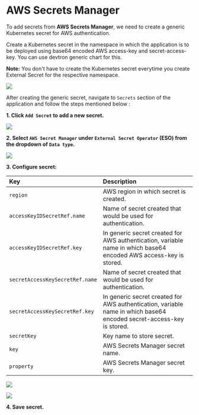 # AWS Secrets Manager

To add secrets from **AWS Secrets Manager**, we need to create a generic Kubernetes secret for AWS authentication.

Create a Kubernetes secret in the namespace in which the application is to be deployed using base64 encoded AWS access-key and secret-access-key. You can use devtron generic chart for this.

**Note:** You don't have to create the Kubernetes secret everytime you create External Secret for the respective namespace.

![](https://devtron-public-asset.s3.us-east-2.amazonaws.com/images/creating-application/secrets/aws-secret-generic-chart.jpg)

After creating the generic secret, navigate to `Secrets` section of the application and follow the steps mentioned below :

**1. Click `Add Secret` to add a new secret.**

![](https://devtron-public-asset.s3.us-east-2.amazonaws.com/images/creating-application/secrets/add-secrets.jpg)

**2. Select `AWS Secret Manager` under `External Secret Operator` (ESO) from the dropdown of `Data type`.**

![](https://devtron-public-asset.s3.us-east-2.amazonaws.com/images/creating-application/secrets/aws-secret-manager-dropdown.jpg)

**3. Configure secret:**

| Key | Description |
| :--- | :--- |
| `region` | AWS region in which secret is created. |
| `accessKeyIDSecretRef.name` | Name of secret created that would be used for authentication.|
| `accessKeyIDSecretRef.key` | In generic secret created for AWS authentication, variable name in which base64 encoded AWS access-key is stored. |
| `secretAccessKeySecretRef.name` | Name of secret created that would be used for authentication.|
| `secretAccessKeySecretRef.key` | In generic secret created for AWS authentication, variable name in which base64 encoded secret-access-key is stored.|
| `secretKey` | Key name to store secret. |
| `key` | AWS Secrets Manager secret name. |
| `property` | AWS Secrets Manager secret key. |

![](https://devtron-public-asset.s3.us-east-2.amazonaws.com/images/creating-application/secrets/aws-eso.jpg)

![](https://devtron-public-asset.s3.us-east-2.amazonaws.com/images/creating-application/secrets/aws-external-secret.jpg)


**4. Save secret.**
